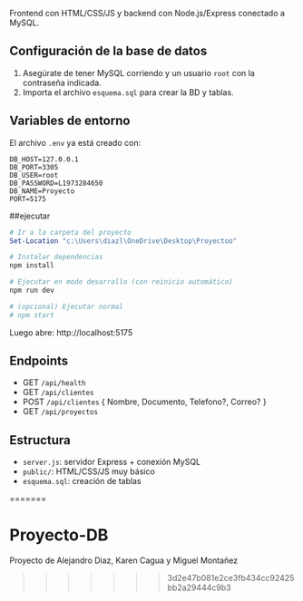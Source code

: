 Frontend con HTML/CSS/JS y backend con Node.js/Express conectado a MySQL.

## Configuración de la base de datos
1. Asegúrate de tener MySQL corriendo y un usuario `root` con la contraseña indicada.
2. Importa el archivo `esquema.sql` para crear la BD y tablas.

## Variables de entorno
El archivo `.env` ya está creado con:
```
DB_HOST=127.0.0.1
DB_PORT=3305
DB_USER=root
DB_PASSWORD=L1973284650
DB_NAME=Proyecto
PORT=5175
```

##ejecutar 
```powershell
# Ir a la carpeta del proyecto
Set-Location "c:\Users\diazl\OneDrive\Desktop\Proyectoo"

# Instalar dependencias
npm install

# Ejecutar en modo desarrollo (con reinicio automático)
npm run dev

# (opcional) Ejecutar normal
# npm start
```

Luego abre: http://localhost:5175

## Endpoints
- GET `/api/health`
- GET `/api/clientes`
- POST `/api/clientes` { Nombre, Documento, Telefono?, Correo? }
- GET `/api/proyectos`

## Estructura
- `server.js`: servidor Express + conexión MySQL
- `public/`: HTML/CSS/JS muy básico
- `esquema.sql`: creación de tablas

=======
# Proyecto-DB
Proyecto de Alejandro Diaz, Karen Cagua y Miguel Montañez
>>>>>>> 3d2e47b081e2ce3fb434cc92425bb2a29444c9b3
